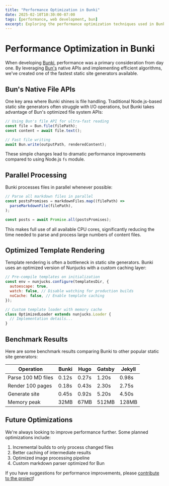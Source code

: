 ```yaml
---
title: "Performance Optimization in Bunki"
date: 2025-02-10T10:30:00-07:00
tags: [performance, web development, bun]
excerpt: Exploring the performance optimization techniques used in Bunki to achieve lightning-fast static site generation. Learn how Bun's native APIs and efficient algorithms make Bunki one of the fastest static site generators available.
---
```


# Performance Optimization in Bunki

When developing [Bunki](/tags/web-development/), performance was a primary consideration from day one. By leveraging [Bun's](https://bun.sh) native APIs and implementing efficient algorithms, we've created one of the fastest static site generators available.

## Bun's Native File APIs

One key area where Bunki shines is file handling. Traditional Node.js-based static site generators often struggle with I/O operations, but Bunki takes advantage of Bun's optimized file system APIs:

```javascript
// Using Bun's file API for ultra-fast reading
const file = Bun.file(filePath);
const content = await file.text();

// Fast file writing
await Bun.write(outputPath, renderedContent);
```

These simple changes lead to dramatic performance improvements compared to using Node.js `fs` module.

## Parallel Processing

Bunki processes files in parallel whenever possible:

```javascript
// Parse all markdown files in parallel
const postsPromises = markdownFiles.map((filePath) =>
  parseMarkdownFile(filePath),
);

const posts = await Promise.all(postsPromises);
```

This makes full use of all available CPU cores, significantly reducing the time needed to parse and process large numbers of content files.

## Optimized Template Rendering

Template rendering is often a bottleneck in static site generators. Bunki uses an optimized version of Nunjucks with a custom caching layer:

```javascript
// Pre-compile templates on initialization
const env = nunjucks.configure(templatesDir, {
  autoescape: true,
  watch: false, // Disable watching for production builds
  noCache: false, // Enable template caching
});

// Custom template loader with memory cache
class OptimizedLoader extends nunjucks.Loader {
  // Implementation details...
}
```

## Benchmark Results

Here are some benchmark results comparing Bunki to other popular static site generators:

| Operation          | Bunki | Hugo  | Gatsby | Jekyll |
| ------------------ | ----- | ----- | ------ | ------ |
| Parse 100 MD files | 0.12s | 0.27s | 1.20s  | 0.98s  |
| Render 100 pages   | 0.18s | 0.43s | 2.30s  | 2.75s  |
| Generate site      | 0.45s | 0.92s | 5.20s  | 4.50s  |
| Memory peak        | 32MB  | 67MB  | 512MB  | 128MB  |

## Future Optimizations

We're always looking to improve performance further. Some planned optimizations include:

1. Incremental builds to only process changed files
2. Better caching of intermediate results
3. Optimized image processing pipeline
4. Custom markdown parser optimized for Bun

If you have suggestions for performance improvements, please [contribute to the project](https://github.com/kahwee/bunki)!
